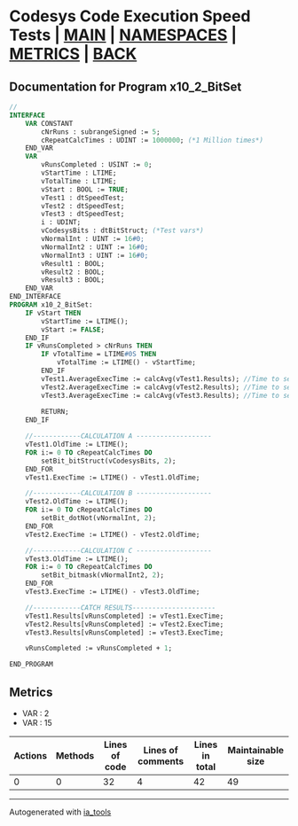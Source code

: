 # Codesys Code Execution Speed Tests | [MAIN] | [NAMESPACES] | [METRICS] | [BACK]  

## Documentation for Program x10_2_BitSet  

```pascal
//  
INTERFACE
    VAR CONSTANT
        cNrRuns : subrangeSigned := 5;
        cRepeatCalcTimes : UDINT := 1000000; (*1 Million times*)
    END_VAR
    VAR 
        vRunsCompleted : USINT := 0;
        vStartTime : LTIME;
        vTotalTime : LTIME;
        vStart : BOOL := TRUE;
        vTest1 : dtSpeedTest;
        vTest2 : dtSpeedTest;
        vTest3 : dtSpeedTest;
        i : UDINT;
        vCodesysBits : dtBitStruct; (*Test vars*)
        vNormalInt : UINT := 16#0;
        vNormalInt2 : UINT := 16#0;
        vNormalInt3 : UINT := 16#0;
        vResult1 : BOOL;
        vResult2 : BOOL;
        vResult3 : BOOL;
    END_VAR
END_INTERFACE
PROGRAM x10_2_BitSet:
    IF vStart THEN
    	vStartTime := LTIME();
    	vStart := FALSE;
    END_IF
    IF vRunsCompleted > cNrRuns THEN
    	IF vTotalTime = LTIME#0S THEN
    		vTotalTime := LTIME() - vStartTime;
    	END_IF
    	vTest1.AverageExecTime := calcAvg(vTest1.Results); //Time to set bit 3 1 Million times in codesys bit struct
    	vTest2.AverageExecTime := calcAvg(vTest2.Results); //Time to set bit 3 1 Million times in normal integer using . notation
    	vTest3.AverageExecTime := calcAvg(vTest3.Results); //Time to set bit 3 1 Million times in normal integer using bit masking
    	
    	RETURN;
    END_IF

    //------------CALCULATION A -------------------
    vTest1.OldTime := LTIME();
    FOR i:= 0 TO cRepeatCalcTimes DO
    	setBit_bitStruct(vCodesysBits, 2);
    END_FOR
    vTest1.ExecTime := LTIME() - vTest1.OldTime;

    //------------CALCULATION B -------------------
    vTest2.OldTime := LTIME();
    FOR i:= 0 TO cRepeatCalcTimes DO
    	setBit_dotNot(vNormalInt, 2);
    END_FOR
    vTest2.ExecTime := LTIME() - vTest2.OldTime;

    //------------CALCULATION C -------------------
    vTest3.OldTime := LTIME();
    FOR i:= 0 TO cRepeatCalcTimes DO
    	setBit_bitmask(vNormalInt2, 2);
    END_FOR
    vTest3.ExecTime := LTIME() - vTest3.OldTime;

    //------------CATCH RESULTS---------------------
    vTest1.Results[vRunsCompleted] := vTest1.ExecTime;
    vTest2.Results[vRunsCompleted] := vTest2.ExecTime;
    vTest3.Results[vRunsCompleted] := vTest3.ExecTime;

    vRunsCompleted := vRunsCompleted + 1;

END_PROGRAM
```

## Metrics  

- VAR : 2
- VAR : 15

| Actions | Methods | Lines of code | Lines of comments | Lines in total | Maintainable size |
| ------- | ------- | ------------- | ----------------- | -------------- | ----------------- |
| 0 | 0 | 32 |4 |42 | 49 |

---
Autogenerated with [ia_tools](https://github.com/tkucic/ia_tools)  

[MAIN]: ../../../../index_st.md
[NAMESPACES]: ../../nsList_st.md
[METRICS]: ../../../metrics_st.md
[BACK]: ../nsMain_st.md
